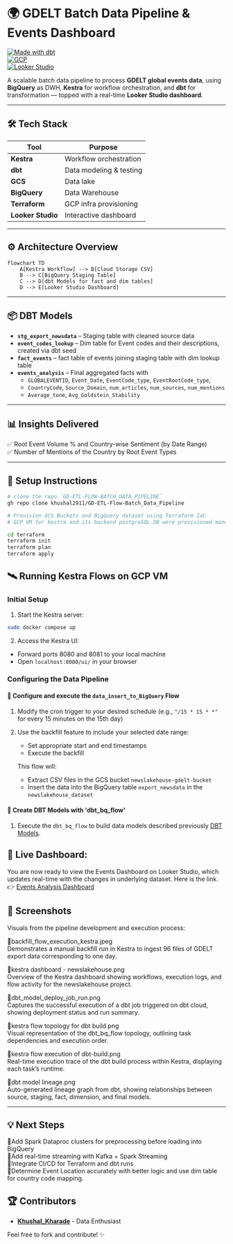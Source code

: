# 🌍 GDELT Batch Data Pipeline & Events Dashboard

[![Made with dbt](https://img.shields.io/badge/dbt-%E2%9C%94%EF%B8%8F-orange)](https://www.getdbt.com/)  
[![GCP](https://img.shields.io/badge/GCP-BigQuery%20%7C%20Terraform-blue)](https://cloud.google.com/)  
[![Looker Studio](https://img.shields.io/badge/Dashboard-Live-green)](https://lookerstudio.google.com/s/pCBuHtd99RQ)

A scalable batch data pipeline to process **GDELT global events data**, using **BigQuery** as DWH, **Kestra** for workflow orchestration, and **dbt** for transformation — topped with a real-time **Looker Studio dashboard**.

---

## 🛠️ Tech Stack

| Tool         | Purpose                      |
|--------------|------------------------------|
| **Kestra**   | Workflow orchestration       |
| **dbt**      | Data modeling & testing      |
| **GCS**      | Data lake                    |
| **BigQuery** | Data Warehouse               |
| **Terraform**| GCP infra provisioning       |
| **Looker Studio** | Interactive dashboard   |

---

## ⚙️ Architecture Overview

```mermaid
flowchart TD
    A[Kestra Workflow] --> B[Cloud Storage CSV]
    B --> C[BigQuery Staging Table]
    C --> D[dbt Models for fact and dim tables]
    D --> E[Looker Studio Dashboard]
```

---

## 📦 DBT Models

- **`stg_export_newsdata`** – Staging table with cleaned source data
- **`event_codes_lookup`** – Dim table for Event codes and their descriptions, created via dbt seed
- **`fact_events`** – fact table of events joining staging table with dim lookup table
- **`events_analysis`** – Final aggregated facts with
  - `GLOBALEVENTID`, `Event_Date`, `EventCode_type`, `EventRootCode_type`,
  - `CountryCode`, `Source_Domain`,  `num_articles`, `num_sources`, `num_mentions`
  - `Average_tone`, `Avg_Goldstein_Stability`

---

## 📊 Insights Delivered

✅ Root Event Volume % and Country-wise Sentiment (by Date Range)  
✅ Number of Mentions of the Country by Root Event Types

---

## 🚀 Setup Instructions
```bash
# clone the repo `GD-ETL-FLOW-BATCH_DATA_PIPELINE`
gh repo clone khushal2911/GD-ETL-Flow-Batch_Data_Pipeline
```

```bash
# Provision GCS Buckets and BigQuery dataset using Terraform IaC
# GCP VM for kestra and its backend postgreSQL DB were provisioned manually

cd terraform
terraform init
terraform plan
terraform apply
```

## 🛰️ Running Kestra Flows on GCP VM

### Initial Setup

1. Start the Kestra server:
```bash
sudo docker compose up
```

2. Access the Kestra UI:
- Forward ports 8080 and 8081 to your local machine
- Open `localhost:8080/ui/` in your browser

### Configuring the Data Pipeline

#### 🔹 Configure and execute the `data_insert_to_BigQuery` Flow

1. Modify the cron trigger to your desired schedule (e.g., `"/15 * 15 * *"` for every 15 minutes on the 15th day)

2. Use the backfill feature to include your selected date range:
    - Set appropriate start and end timestamps
    - Execute the backfill

    This flow will:
    - Extract CSV files in the GCS bucket `newslakehouse-gdelt-bucket`
    - Insert the data into the BigQuery table `export_newsdata` in the `newslakehouse_dataset`

#### 🔹 Create DBT Models with 'dbt_bq_flow'

1. Execute the `dbt_bq_flow` to build data models described previously [DBT Models](#dbt-models).

## 🔗 **Live Dashboard:**

You are now ready to view the Events Dashboard on Looker Studio, which updates real-time with the changes in underlying dataset. Here is the link.
👉 [Events Analysis Dashboard](https://lookerstudio.google.com/s/ipIOCCr7PV8)

## 📸 Screenshots
Visuals from the pipeline development and execution process:

🔹backfill_flow_execution_kestra.jpeg  
Demonstrates a manual backfill run in Kestra to ingest 96 files of GDELT export data corresponding to one day.

🔹kestra dashboard - newslakehouse.png  
Overview of the Kestra dashboard showing workflows, execution logs, and flow activity for the newslakehouse project.

🔹dbt_model_deploy_job_run.png  
Captures the successful execution of a dbt job triggered on dbt cloud, showing deployment status and run summary.

🔹kestra flow topology for dbt build.png  
Visual representation of the dbt_bq_flow topology, outlining task dependencies and execution order.

🔹kestra flow execution of dbt-build.png  
Real-time execution trace of the dbt build process within Kestra, displaying each task’s runtime.

🔹dbt model lineage.png  
Auto-generated lineage graph from dbt, showing relationships between source, staging, fact, dimension, and final models.

---
## 💡 Next Steps

🔹Add Spark Dataproc clusters for preprocessing before loading into BigQuery  
🔹Add real-time streaming with Kafka + Spark Streaming  
🔹Integrate CI/CD for Terraform and dbt runs  
🔹Determine Event Location accurately with better logic and use dim table for country code mapping.

## 🏆 Contributors
- **[Khushal_Kharade](https://github.com/khushal2911)** - Data Enthusiast

Feel free to fork and contribute! ✨
